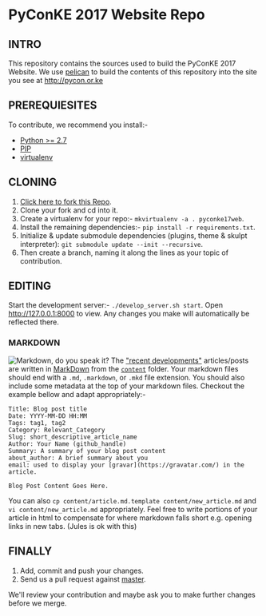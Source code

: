 PyConKE 2017 Website Repo
==========

## INTRO
This repository contains the sources used to build the PyConKE 2017 Website.
We use [pelican](http://docs.getpelican.com) to build the contents of this repository
into the site you see at http://pycon.or.ke

## PREREQUIESITES
To contribute, we recommend you install:-

- [Python >= 2.7](https://www.python.org/download/releases/2.7)
- [PIP]("http://www.pip-installer.org/en/latest/installing.html)
- [virtualenv](http://www.virtualenv.org/en/latest/virtualenv.html)

## CLONING
1. <a href="https://github.com/Python-Nairobi/pyconke/fork" target="_blank">Click here to fork this Repo</a>.
2. Clone your fork and cd into it.
3. Create a virtualenv for your repo:- `mkvirtualenv -a . pyconke17web`.
4. Install the remaining dependencies:- `pip install -r requirements.txt`.
5. Initialize & update submodule dependencies (plugins, theme & skulpt interpreter): `git submodule update --init --recursive`.
6. Then create a branch, naming it along the lines as your topic of contribution.

## EDITING
Start the development server:- `./develop_server.sh start`. Open http://127.0.0.1:8000 to view.
Any changes you make will automatically be reflected there.


### MARKDOWN
![Markdown, do you speak it?](content/img/markdown!%20do%20you%20speak%20it%3F.jpg)
The ["recent developments"](http://localhost:8000/#developments) articles/posts are
written in [MarkDown](https://github.com/adam-p/markdown-here/wiki/Markdown-Cheatsheet)
from the [`content`](content/) folder.
Your markdown files should end with a `.md`, `.markdown`, or `.mkd` file extension.
You should also include some metadata at the top of your markdown files.
Checkout the example bellow and adapt appropriately:-

```
Title: Blog post title
Date: YYYY-MM-DD HH:MM
Tags: tag1, tag2
Category: Relevant_Category
Slug: short_descriptive_article_name
Author: Your Name (github_handle)
Summary: A summary of your blog post content
about_author: A brief summary about you
email: used to display your [gravar](https://gravatar.com/) in the article.

Blog Post Content Goes Here.
```
You can also `cp content/article.md.template content/new_article.md` and `vi content/new_article.md` appropriately.
Feel free to write portions of your article in html to compensate for where markdown falls short
e.g. opening links in new tabs. (Jules is ok with this)

## FINALLY
1. Add, commit and push your changes.
2. Send us a pull request against [master](https://github.com/Python-Nairobi/pynbo-blog/tree/master).

We'll review your contribution and maybe ask you to make further changes before we merge.

